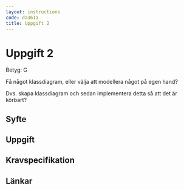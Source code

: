 ```yaml
---
layout: instructions
code: da361a
title: Uppgift 2
---
```


# Uppgift 2

Betyg: G


Få något klassdiagram, eller välja att modellera något på egen hand?

Dvs. skapa klassdiagram och sedan implementera detta så att det är körbart?

## Syfte

## Uppgift

## Kravspecifikation

## Länkar
